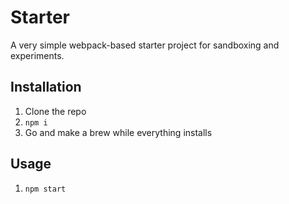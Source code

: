 # Starter

A very simple webpack-based starter project for sandboxing and experiments.

## Installation
1. Clone the repo
1. `npm i`
1. Go and make a brew while everything installs

## Usage
1. `npm start`
